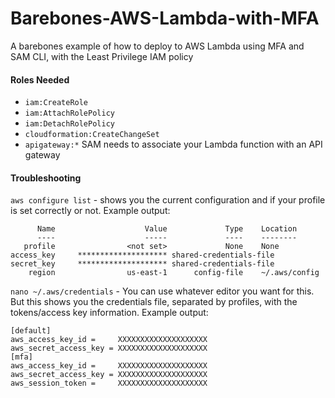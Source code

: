 # Barebones-AWS-Lambda-with-MFA

A barebones example of how to deploy to AWS Lambda using MFA and SAM CLI, with the Least Privilege IAM policy

#### Roles Needed

- `iam:CreateRole`
- `iam:AttachRolePolicy`
- `iam:DetachRolePolicy`
- `cloudformation:CreateChangeSet`
- `apigateway:*` SAM needs to associate your Lambda function with an API gateway

#### Troubleshooting

`aws configure list` - shows you the current configuration and if your profile is set correctly or not. Example output:

```
      Name                    Value             Type    Location
      ----                    -----             ----    --------
   profile                <not set>             None    None
access_key     ******************** shared-credentials-file
secret_key     ******************** shared-credentials-file
    region                us-east-1      config-file    ~/.aws/config
```

`nano ~/.aws/credentials` - You can use whatever editor you want for this. But this shows you the credentials file, separated by profiles, with the tokens/access key information. Example output:

```
[default]
aws_access_key_id =     XXXXXXXXXXXXXXXXXXXX
aws_secret_access_key = XXXXXXXXXXXXXXXXXXXX
[mfa]
aws_access_key_id =     XXXXXXXXXXXXXXXXXXXX
aws_secret_access_key = XXXXXXXXXXXXXXXXXXXX
aws_session_token =     XXXXXXXXXXXXXXXXXXXX
```
